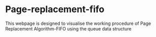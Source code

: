 # Page-replacement-fifo

This webpage is designed to visualise the working procedure of Page Replacement Algorithm-FIFO using the queue data structure
